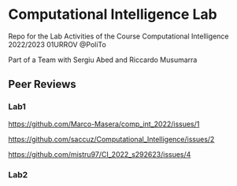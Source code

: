 # Computational Intelligence Lab

Repo for the Lab Activities of the Course Computational Intelligence 2022/2023 01URROV @PoliTo

Part of a Team with Sergiu Abed and Riccardo Musumarra

## Peer Reviews

### Lab1

<https://github.com/Marco-Masera/comp_int_2022/issues/1>

<https://github.com/saccuz/Computational_Intelligence/issues/2>

<https://github.com/mistru97/CI_2022_s292623/issues/4>

### Lab2
